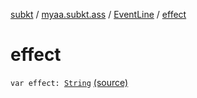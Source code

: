 [subkt](../../index.md) / [myaa.subkt.ass](../index.md) / [EventLine](index.md) / [effect](./effect.md)

# effect

`var effect: `[`String`](https://kotlinlang.org/api/latest/jvm/stdlib/kotlin/-string/index.html) [(source)](https://github.com/Myaamori/SubKt/blob/0.1.7/src/main/kotlin/myaa/subkt/ass/parser.kt#L467)